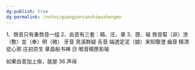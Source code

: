 ```yaml
---
dg-publish: true
dg-permalink: /notes/guangyunsanshiwushengmu
---
```

1、唇音只有重唇音一组
2、齿音有三套：精、庄、章
3、匣、喻
唇音幫（非）滂（敷）並（奉）明（微）
牙音 見溪群疑
舌音 端透定泥（娘）来知徹澄
齒音
精清從心邪
庄初崇生
章昌船书禅 日
喉音曉匣影喻

如果齿音加上俟，就是 36 声母